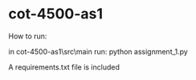 # cot-4500-as1

How to run:

in cot-4500-as1\src\main
run: python assignment_1.py

A requirements.txt file is included